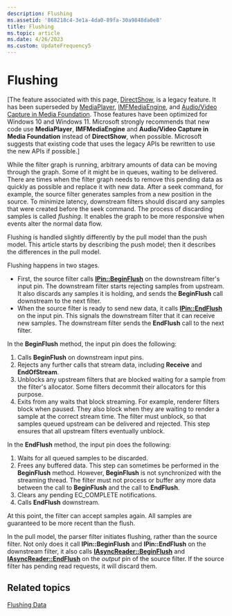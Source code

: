 ```yaml
---
description: Flushing
ms.assetid: '868218c4-3e1a-4da0-89fa-30a9848da0e8'
title: Flushing
ms.topic: article
ms.date: 4/26/2023
ms.custom: UpdateFrequency5
---
```


# Flushing

\[The feature associated with this page, [DirectShow](/windows/win32/directshow/directshow), is a legacy feature. It has been superseded by [MediaPlayer](/uwp/api/Windows.Media.Playback.MediaPlayer), [IMFMediaEngine](/windows/win32/api/mfmediaengine/nn-mfmediaengine-imfmediaengine), and [Audio/Video Capture in Media Foundation](windows/win32/medfound/audio-video-capture-in-media-foundation). Those features have been optimized for Windows 10 and Windows 11. Microsoft strongly recommends that new code use **MediaPlayer**, **IMFMediaEngine** and **Audio/Video Capture in Media Foundation** instead of **DirectShow**, when possible. Microsoft suggests that existing code that uses the legacy APIs be rewritten to use the new APIs if possible.\]

While the filter graph is running, arbitrary amounts of data can be moving through the graph. Some of it might be in queues, waiting to be delivered. There are times when the filter graph needs to remove this pending data as quickly as possible and replace it with new data. After a seek command, for example, the source filter generates samples from a new position in the source. To minimize latency, downstream filters should discard any samples that were created before the seek command. The process of discarding samples is called *flushing*. It enables the graph to be more responsive when events alter the normal data flow.

Flushing is handled slightly differently by the pull model than the push model. This article starts by describing the push model; then it describes the differences in the pull model.

Flushing happens in two stages.

-   First, the source filter calls [**IPin::BeginFlush**](/windows/desktop/api/Strmif/nf-strmif-ipin-beginflush) on the downstream filter's input pin. The downstream filter starts rejecting samples from upstream. It also discards any samples it is holding, and sends the **BeginFlush** call downstream to the next filter.
-   When the source filter is ready to send new data, it calls [**IPin::EndFlush**](/windows/desktop/api/Strmif/nf-strmif-ipin-endflush) on the input pin. This signals the downstream filter that it can receive new samples. The downstream filter sends the **EndFlush** call to the next filter.

In the **BeginFlush** method, the input pin does the following:

1.  Calls **BeginFlush** on downstream input pins.
2.  Rejects any further calls that stream data, including **Receive** and **EndOfStream**.
3.  Unblocks any upstream filters that are blocked waiting for a sample from the filter's allocator. Some filters decommit their allocators for this purpose.
4.  Exits from any waits that block streaming. For example, renderer filters block when paused. They also block when they are waiting to render a sample at the correct stream time. The filter must unblock, so that samples queued upstream can be delivered and rejected. This step ensures that all upstream filters eventually unblock.

In the **EndFlush** method, the input pin does the following:

1.  Waits for all queued samples to be discarded.
2.  Frees any buffered data. This step can sometimes be performed in the **BeginFlush** method. However, **BeginFlush** is not synchronized with the streaming thread. The filter must not process or buffer any more data between the call to **BeginFlush** and the call to **EndFlush**.
3.  Clears any pending EC\_COMPLETE notifications.
4.  Calls **EndFlush** downstream.

At this point, the filter can accept samples again. All samples are guaranteed to be more recent than the flush.

In the pull model, the parser filter initiates flushing, rather than the source filter. Not only does it call **IPin::BeginFlush** and **IPin::EndFlush** on the downstream filter, it also calls [**IAsyncReader::BeginFlush**](/windows/desktop/api/Strmif/nf-strmif-iasyncreader-beginflush) and [**IAsyncReader::EndFlush**](/windows/desktop/api/Strmif/nf-strmif-iasyncreader-endflush) on the *output* pin of the source filter. If the source filter has pending read requests, it will discard them.

## Related topics

<dl> <dt>

[Flushing Data](flushing-data.md)
</dt> </dl>

 

 



